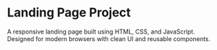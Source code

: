 # Landing Page Project
A responsive landing page built using HTML, CSS, and JavaScript. Designed for modern browsers with clean UI and reusable components.